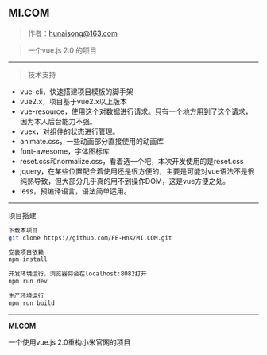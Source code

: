 ## MI.COM

> 作者：hunaisong@163.com

> 一个vue.js 2.0 的项目

----------

> 技术支持

 - vue-cli，快速搭建项目模板的脚手架
 - vue2.x，项目基于vue2.x以上版本
 - vue-resource，使用这个对数据进行请求。只有一个地方用到了这个请求，因为本人后台能力不强。
 - vuex，对组件的状态进行管理。
 - animate.css，一些动画部分直接使用的动画库
 - font-awesome，字体图标库
 - reset.css和normalize.css，看着选一个吧，本次开发使用的是reset.css
 - jquery，在某些位置配合着使用还是很方便的，主要是可能对vue语法不是很纯熟导致，但大部分几乎真的用不到操作DOM，这是vue方便之处。
 - less，预编译语言，语法简单适用。


----------
项目搭建

``` bash
下载本项目
git clone https://github.com/FE-Hns/MI.COM.git

安装项目依赖
npm install

开发环境运行，浏览器将会在localhost:8082打开
npm run dev

生产环境运行
npm run build

```

----------
**MI.COM**

一个使用vue.js 2.0重构小米官网的项目
